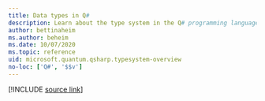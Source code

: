 ```yaml
---
title: Data types in Q#
description: Learn about the type system in the Q# programming language.
author: bettinaheim
ms.author: beheim
ms.date: 10/07/2020
ms.topic: reference
uid: microsoft.quantum.qsharp.typesystem-overview
no-loc: ['Q#', '$$v']
---
```


<!---
# Types in Q#
-->

[!INCLUDE [source link](~/includes/qsharp-language/Specifications/Language/4_TypeSystem/README.md)]

